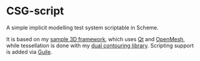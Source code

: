# CSG-script

A simple implicit modelling test system scriptable in Scheme.

It is based on my [sample 3D framework](http://github.com/salvipeter/sample-framework),
which uses [Qt](http://qt-project.org/) and [OpenMesh](http://www.openmesh.org/),
while tessellation is done with my
[dual contouring library](http://github.com/salvipeter/dual-contouring).
Scripting support is added via [Guile](http://www.gnu.org/software/guile/).
